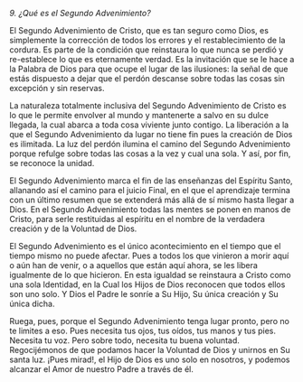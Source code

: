 *9. ¿Qué es el Segundo Advenimiento?*

El Segundo Advenimiento de Cristo, que es tan seguro como Dios, es simplemente la corrección de todos los errores y el restablecimiento de la cordura. Es parte de la condición que reinstaura lo que nunca se perdió y re-establece lo que es eternamente verdad. Es la invitación que se le hace a la Palabra de Dios para que ocupe el lugar de las ilusiones: la señal de que estás dispuesto a dejar que el perdón descanse sobre todas las cosas sin excepción y sin reservas.

La naturaleza totalmente inclusiva del Segundo Advenimiento de Cristo es lo que le permite envolver al mundo y mantenerte a salvo en su dulce llegada, la cual abarca a toda cosa viviente junto contigo. La liberación a la que el Segundo Advenimiento da lugar no tiene fin pues la creación de Dios es ilimitada. La luz del perdón ilumina el camino del Segundo Advenimiento porque refulge sobre todas las cosas a la vez y cual una sola. Y así, por fin, se reconoce la unidad.

El Segundo Advenimiento marca el fin de las enseñanzas del Espíritu Santo, allanando así el camino para el juicio Final, en el que el aprendizaje termina con un último resumen que se extenderá más allá de sí mismo hasta llegar a Dios. En el Segundo Advenimiento todas las mentes se ponen en manos de Cristo, para serle restituidas al espíritu en el nombre de la verdadera creación y de la Voluntad de Dios.

El Segundo Advenimiento es el único acontecimiento en el tiempo que el tiempo mismo no puede afectar. Pues a todos los que vinieron a morir aquí o aún han de venir, o a aquellos que están aquí ahora, se les libera igualmente de lo que hicieron. En esta igualdad se reinstaura a Cristo como una sola Identidad, en la Cual los Hijos de Dios reconocen que todos ellos son uno solo. Y Dios el Padre le sonríe a Su Hijo, Su única creación y Su única dicha.

Ruega, pues, porque el Segundo Advenimiento tenga lugar pronto, pero no te limites a eso. Pues necesita tus ojos, tus oídos, tus manos y tus pies. Necesita tu voz. Pero sobre todo, necesita tu buena voluntad. Regocijémonos de que podamos hacer la Voluntad de Dios y unirnos en Su santa luz. ¡Pues mirad!, el Hijo de Dios es uno solo en nosotros, y podemos alcanzar el Amor de nuestro Padre a través de él.